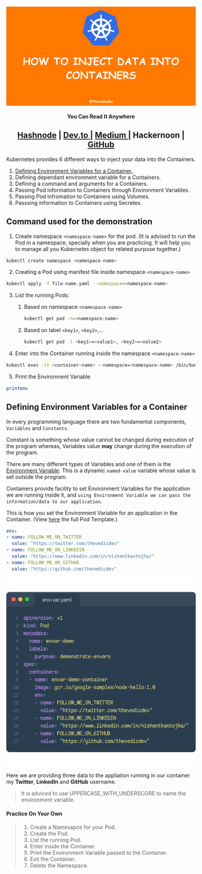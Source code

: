 <img align="center" src="https://raw.githubusercontent.com/thevedicdev/kubernetes-for-noobs/inject-data-into-containers/assets/inject-data-into-containers/inject-data-into-containers.jpeg"></img>

<h4 align="center">You Can Read It Anywhere </h4>

<h2 align="center"><a href="https://blogs.thevedicdev.com/kubernetes-for-noobs">Hashnode</a> | <a href="https://dev.to/thevedicdev/kubernetes-for-noobs-425k">Dev.to </a>| <a href="https://medium.com/@thevedicdev/kubernetes-for-noobs-8008ad24e643"> Medium </a> | Hackernoon | <a href="https://github.com/thevedicdev/kubernetes-for-noobs#readme">GitHub</a></h3>

Kubernetes provides 6 different ways to inject your data into the Containers.

1. [Defining Environment Variables for a Container.](#defining-environment-variables-for-a-container)
2. Defining dependant environment variable for a Containers.
3. Defining a command and arguments for a Containers.
4. Passing Pod information to Containers through Environment Variables.
5. Passing Pod infromation to Containers using Volumes.
6. Passsing information to Containers using Secretes.

## Command used for the demonstration

1. Create namespace `<namespace-name>` for the pod. (It is advised to run the Pod in a namespace, specially when you are practicing. It will help you to manage all you Kubernetes object for related purpose together.)

```bash
kubectl create namespace <namespace-name>
```

2. Creating a Pod using manifest file inside namespace `<namespace-name>`

```bash
kubectl apply -f file-name.yaml --namespace=<namespace-name>
```

3. List the running Pods:

   1. Based on namespace `<namespace-name>`

      ```bash
      kubectl get pod -n=<namespace-name>
      ```

   2. Based on label `<key1>`, `<key2>`,...

      ```bash
      kubectl get pod -l <key1>=<value1>, <key2>=<value2>
      ```

4. Enter into the Container running inside the namespace `<namespace-name>`

```bash
kubectl exec -it <container-name> --namespace=<namespace-name> /bin/bash
```

5. Print the Environment Variable

```bash
printenv
```

## Defining Environment Variables for a Container

In every programming language there are two fundamental components, `Variables` and `Constants`.

Constant is something whose value cannot be changed during execution of the program whereas, Variables value **may** change during the execution of the program.

There are many different types of Variables and one of them is the [Environment Variable](https://en.wikipedia.org/wiki/Environment_variable). This is a dynamic `named-value` variable whose value is set outside the program.

Containers provide facility to set Environment Variables for the application we are running inside it, and `using Environment Variable we can pass the information/data to our application`.

This is how you set the Environment Variable for an application in the Container. (View [here]( https://raw.githubusercontent.com/kubernetes/website/main/content/en/examples/pods/inject/envars.yaml) the full Pod Template.)

```yaml
env:
- name: FOLLOW_ME_ON_TWITTER
  value: "https://twitter.com/thevedicdev"
- name: FOLLOW_ME_ON_LINKEDIN
  value: "https://www.linkedin.com/in/nishantkantojha/"
- name: FOLLOW_ME_ON_GITHUB
  value: "https://github.com/thevedicdev"
```

<img align="center" src="https://raw.githubusercontent.com/thevedicdev/kubernetes-for-noobs/inject-data-into-containers/assets/inject-data-into-containers/env-var.png"></img>

Here we are providing three data to the appliation running in our container my **Twitter**, **LinkedIn** and **GitHub** username.

> It is adviced to use UPPERCASE_WITH_UNDERSCORE to name the environment variable.

#### Practice On Your Own
> 1. Create a Namesapce for your Pod.
> 2. Create the Pod.
> 3. List the running Pod.
> 4. Enter inside the Container.
> 5. Print the Environment Variable passed to the Container.
> 6. Exit the Container.
> 7. Delete the Namespace.

